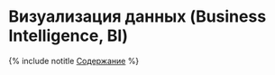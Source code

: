 # Визуализация данных (Business Intelligence, BI)

{% include notitle [Содержание](_includes/toc-table.md) %}
